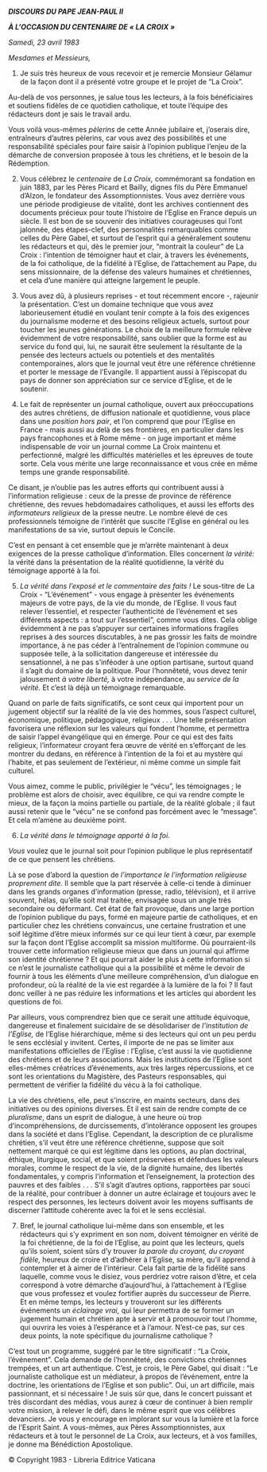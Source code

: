 ***DISCOURS DU PAPE JEAN-PAUL II***

***À L'OCCASION DU CENTENAIRE DE « LA CROIX »***

*Samedi, 23 avril 1983*

*Mesdames et Messieurs,*

1. Je suis très heureux de vous recevoir et je remercie Monsieur Gélamur de la façon dont il a présenté votre groupe et le projet de “La Croix”.

Au-delà de vos personnes, je salue tous les lecteurs, à la fois bénéficiaires et soutiens fidèles de ce quotidien catholique, et toute l’équipe des rédacteurs dont je sais le travail ardu.

Vous voilà vous-mêmes *pèlerins* de cette Année jubilaire et, j’oserais dire, entraîneurs d’autres pèlerins, car vous avez des possibilités et une responsabilité spéciales pour faire saisir à l’opinion publique l’enjeu de la démarche de conversion proposée à tous les chrétiens, et le besoin de la Rédemption.

2. Vous célébrez le *centenaire* de *La Croix,* commémorant sa fondation en juin 1883, par les Pères Picard et Bailly, dignes fils du Père Emmanuel d’Alzon, le fondateur des Assomptionnistes. Vous avez derrière vous une période prodigieuse de vitalité, dont les archives contiennent des documents précieux pour toute l’histoire de l’Eglise en France depuis un siècle. Il est bon de se souvenir des initiatives courageuses qui l’ont jalonnée, des étapes-clef, des personnalités remarquables comme celles du Père Gabel, et surtout de l’esprit qui a généralement soutenu les rédacteurs et qui, dès le premier jour, “montrait la couleur” de La Croix : l’intention de témoigner haut et clair, à travers les événements, de la foi catholique, de la fidélité à l’Eglise, de l’attachement au Pape, du sens missionnaire, de la défense des valeurs humaines et chrétiennes, et cela d’une manière qui atteigne largement le peuple.

3. Vous avez dû, à plusieurs reprises - et tout récemment encore -, rajeunir la présentation. C’est un domaine technique que vous avez laborieusement étudié en voulant tenir compte à la fois des exigences du journalisme moderne et des besoins religieux actuels, surtout pour toucher les jeunes générations. Le choix de la meilleure formule relève évidemment de votre responsabilité, sans oublier que la forme est au service du fond qui, lui, ne saurait être seulement la résultante de la pensée des lecteurs actuels ou potentiels et des mentalités contemporaines, alors que le journal veut être une référence chrétienne et porter le message de l’Evangile. Il appartient aussi à l’épiscopat du pays de donner son appréciation sur ce service d’Eglise, et de le soutenir.

4. Le fait de représenter un journal catholique, ouvert aux préoccupations des autres chrétiens, de diffusion nationale et quotidienne, vous place dans une *position hors pair*, et l’on comprend que pour l’Eglise en France - mais aussi au delà de ses frontières, en particulier dans les pays francophones et à Rome même - on juge important et même indispensable de voir un journal comme La Croix maintenu et perfectionné, malgré les difficultés matérielles et les épreuves de toute sorte. Cela vous mérite une large reconnaissance et vous crée en même temps une grande responsabilité.

Ce disant, je n’oublie pas les autres efforts qui contribuent aussi à l’information religieuse : ceux de la presse de province de référence chrétienne, des revues hebdomadaires catholiques, et aussi les efforts des *informateurs religieux* de la presse neutre. Le nombre élevé de ces professionnels témoigne de l’intérêt que suscite l’Eglise en général ou les manifestations de sa vie, surtout depuis le Concile.

C’est en pensant à cet ensemble que je m’arrête maintenant à deux exigences de la presse catholique d’information. Elles concernent *la vérité:* la vérité dans la présentation de la réalité quotidienne, la vérité du témoignage apporté à la foi.

5. *La vérité dans l’exposé et le commentaire des faits !* Le sous-titre de La Croix - “L’événement” - vous engage à présenter les événements majeurs de votre pays, de la vie du monde, de l’Eglise. Il vous faut relever l’essentiel, et respecter l’authenticité de l’événement et ses différents aspects : a tout sur l’essentiel”, comme vous dites. Cela oblige évidemment à ne pas s’appuyer sur certaines informations fragiles reprises à des sources discutables, à ne pas grossir les faits de moindre importance, à ne pas céder à l’entraînement de l’opinion commune ou supposée telle, à la sollicitation dangereuse et intéressée du sensationnel, à ne pas s’inféoder à une option partisane, surtout quand il s’agit du domaine de la politique. Pour l’honnêteté, vous devez tenir jalousement *à votre liberté,* à votre indépendance, au *service de la vérité.* Et c’est là déjà un témoignage remarquable.

Quand on parle de faits significatifs, ce sont ceux qui importent pour un jugement objectif sur la réalité de la vie des hommes, sous l’aspect culturel, économique, politique, pédagogique, religieux . . . Une telle présentation favorisera une réflexion sur les valeurs qui fondent l’homme, et permettra de saisir l’appel évangélique qui en émerge. Pour ce qui est des faits religieux, l’informateur croyant fera œuvre de vérité en s’efforçant de les montrer du dedans, en référence à l’intention de la foi et au mystère qui l’habite, et pas seulement de l’extérieur, ni même comme un simple fait culturel.

Vous aimez, comme le public, privilégier le “vécu”, les témoignages ; le problème est alors de choisir, avec équilibre, ce qui va rendre compte le mieux, de la façon la moins partielle ou partiale, de la réalité globale ; il faut aussi retenir que le “vécu” ne se confond pas forcément avec le “message”. Et cela m’amène au deuxième point.

6. *La vérité dans le témoignage apporté à la foi.*

*Vous* voulez que le journal soit pour l’opinion publique le plus représentatif de ce que pensent les chrétiens.

Là se pose d’abord la question de *l’importance le l’information religieuse proprement dite.* Il semble que la part réservée à celle-ci tende à diminuer dans les grands organes d’information (presse, radio, télévision), et il arrive souvent, hélas, qu’elle soit mal traitée, envisagée sous un angle très secondaire ou déformant. Cet état de fait provoque, dans une large portion de l’opinion publique du pays, formé en majeure partie de catholiques, et en particulier chez les chrétiens convaincus, une certaine frustration et une soif légitime d’être mieux informés sur ce qui leur tient à cœur, par exemple sur la façon dont l’Eglise accomplit sa mission multiforme. Où pourraient-ils trouver cette information religieuse mieux que dans un journal qui affirme son identité chrétienne ? Et qui pourrait aider le plus à cette information si ce n’est le journaliste catholique qui a la possibilité et même le devoir de fournir à tous les éléments d’une meilleure compréhension, d’un dialogue en profondeur, où la réalité de la vie est regardée à la lumière de la foi ? Il faut donc veiller à ne pas réduire les informations et les articles qui abordent les questions de foi.

Par ailleurs, vous comprendrez bien que ce serait une attitude équivoque, dangereuse et finalement suicidaire de se désolidariser de *l’institution de l’Eglise,* de l’Eglise hiérarchique, même si des lecteurs qui ont un peu perdu le sens ecclésial y invitent. Certes, il importe de ne pas se limiter aux manifestations officielles de l’Eglise : l’Eglise, c’est aussi la vie quotidienne des chrétiens et de leurs associations. Mais les institutions de l’Eglise sont elles-mêmes créatrices d’événements, aux très larges répercussions, et ce sont les orientations du Magistère, des Pasteurs responsables, qui permettent de vérifier la fidélité du vécu à la foi catholique.

La vie des chrétiens, elle, peut s’inscrire, en maints secteurs, dans des initiatives ou des opinions diverses. Et il est sain de rendre compte de ce *pluralisme*, dans un esprit de dialogue, à une heure où trop d’incompréhensions, de durcissements, d’intolérance opposent les groupes dans la société et dans l’Eglise. Cependant, la description de ce pluralisme chrétien, s’il veut être une référence chrétienne, suppose que soit nettement marqué ce qui est légitime dans les options, au plan doctrinal, éthique, liturgique, social, et que soient préservées et défendues les valeurs morales, comme le respect de la vie, de la dignité humaine, des libertés fondamentales, y compris l’information et l’enseignement, la protection des pauvres et des faibles . . . S’il s’agit d’autres options, rapportées par souci de la réalité, pour contribuer à donner un autre éclairage et toujours avec le respect des personnes, les lecteurs doivent avoir les moyens suffisants de discerner l’attitude cohérente avec la foi et le sens ecclésial.

7. Bref, le journal catholique lui-même dans son ensemble, et les rédacteurs qui s’y expriment en son nom, doivent témoigner en vérité de la foi chrétienne, de la foi de l’Eglise, au point que les lecteurs, quels qu’ils soient, soient sûrs d’y trouver *la parole du croyant, du croyant fidèle,* heureux de croire et d’adhérer à l’Eglise, sa mère, qu’il apprend à contempler et à aimer de l’intérieur. Cela fait partie de la fidélité sans laquelle, comme vous le disiez, vous perdriez votre raison d’être, et cela correspond à votre démarche d’aujourd’hui, à l’attachement à l’Eglise que vous professez et voulez fortifier auprès du successeur de Pierre. Et en même temps, les lecteurs y trouveront sur les différents événements un *éclairage vrai,* qui leur permettra de se former un jugement humain et chrétien apte à servir et à promouvoir tout l’homme, qui ouvrira les voies à l’espérance et à l’amour. N’est-ce pas, sur ces deux points, la note spécifique du journalisme catholique ?

C’est tout un programme, suggéré par le titre significatif : “La Croix, l’événement”. Cela demande de l’honnêteté, des convictions chrétiennes trempées, et un art authentique. C’est, je crois, le Père Gabel, qui disait : “Le journaliste catholique est un médiateur, à propos de l’événement, entre la doctrine, les orientations de l’Eglise et son public”. Oui, un art difficile, mais passionnant, et si nécessaire ! Je suis sûr que, dans le concert puissant et très discordant des médias, vous aurez à cœur de continuer à bien remplir votre mission, à relever le défi, dans le même esprit que vos célèbres devanciers. Je vous y encourage en implorant sur vous la lumière et la force de l’Esprit Saint. A vous-mêmes, aux Pères Assomptionnistes, aux rédacteurs et à tout le personnel de La Croix, aux lecteurs, et à vos familles, je donne ma Bénédiction Apostolique.

© Copyright 1983 - Libreria Editrice Vaticana